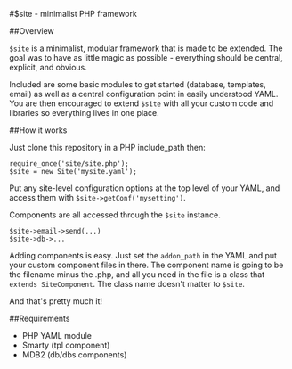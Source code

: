 #$site - minimalist PHP framework

##Overview

`$site` is a minimalist, modular framework that is made to be extended.  The goal was to have as little magic as possible - everything should be central, explicit, and obvious.

Included are some basic modules to get started (database, templates, email) as well as a central configuration point in easily understood YAML.  You are then encouraged to extend `$site` with all your custom code and libraries so everything lives in one place.

##How it works

Just clone this repository in a PHP include_path then:

```
require_once('site/site.php');
$site = new Site('mysite.yaml');
```

Put any site-level configuration options at the top level of your YAML, and access them with `$site->getConf('mysetting')`.

Components are all accessed through the `$site` instance.

```
$site->email->send(...)
$site->db->...
```

Adding components is easy.  Just set the `addon_path` in the YAML and put your custom component files in there.  The component name is going to be the filename minus the .php, and all you need in the file is a class that `extends SiteComponent`.  The class name doesn't matter to `$site`.

And that's pretty much it!

##Requirements

* PHP YAML module
* Smarty (tpl component)
* MDB2 (db/dbs components)
